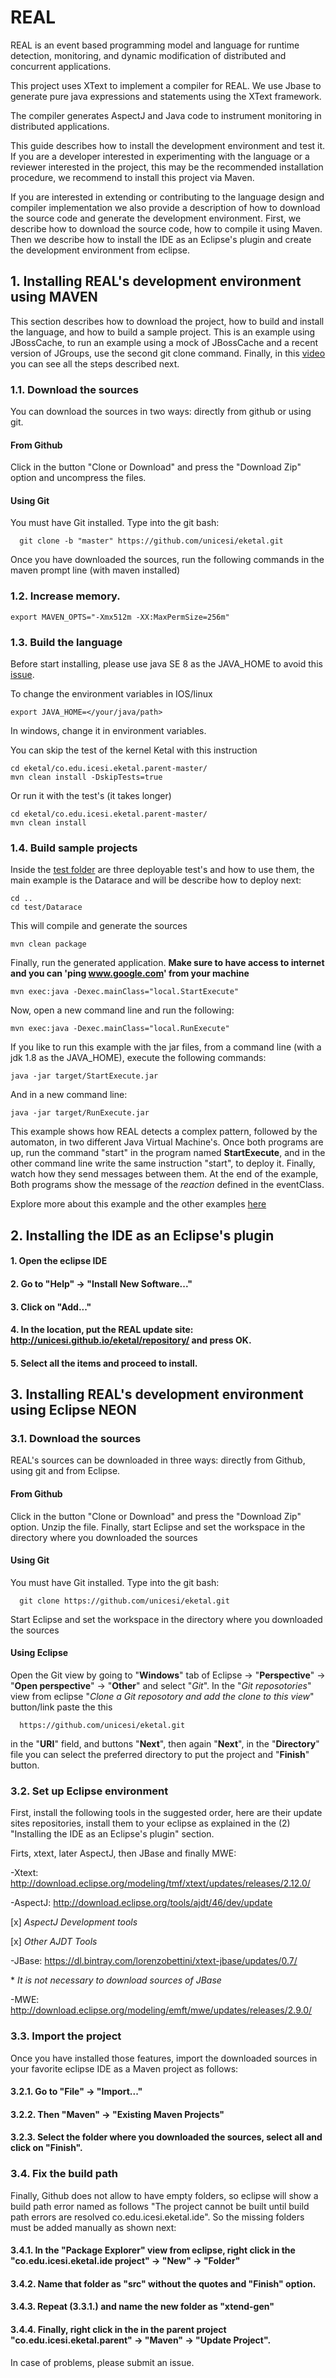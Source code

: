 # REAL
  REAL is an event based programming model and language for runtime detection, monitoring, and dynamic modification of distributed and concurrent applications.

  This project uses XText to implement a compiler for REAL. We use Jbase to generate pure java expressions and statements using the XText framework.

  The compiler generates AspectJ and Java code to instrument monitoring in distributed applications.

  This guide describes how to install the development environment and test it. If you are a developer interested in experimenting with the language or a reviewer interested in the project, this may be the recommended installation procedure, we recommend to install this project via Maven.

  If you are interested in extending or contributing to the language design and compiler implementation we also provide a description of how to download the source code and generate the development environment. First, we describe how to download the source code, how to compile it using Maven. Then we describe how to install the IDE as an Eclipse's plugin and create the development environment from eclipse.

## 1. Installing REAL's development environment using MAVEN

This section describes how to download the project, how to build and install the language, and how to build a sample project. This is an example using JBossCache, to run an example using a mock of JBossCache and a recent version of JGroups, use the second git clone command. Finally, in this [video](https://www.dropbox.com/s/os1rrj7h3gu2l7i/Eketal.mp4?dl=0) you can see all the steps described next.

### 1.1. Download the sources
  You can download the sources in two ways: directly from github or using git.
#### From Github
 Click in the button "Clone or Download" and press the "Download Zip" option and uncompress the files.
#### Using Git
  You must have Git installed.
  Type into the git bash:

```
  git clone -b "master" https://github.com/unicesi/eketal.git
```
	
Once you have downloaded the sources, run the following commands in the maven prompt line (with maven installed)

### 1.2. Increase memory.

```
export MAVEN_OPTS="-Xmx512m -XX:MaxPermSize=256m"
```

### 1.3. Build the language

Before start installing, please use java SE 8 as the JAVA_HOME to avoid this [issue](https://github.com/unicesi/eketal/issues/3).

To change the environment variables in IOS/linux
```
export JAVA_HOME=</your/java/path>
```
In windows, change it in environment variables.

You can skip the test of the kernel Ketal with this instruction

```
cd eketal/co.edu.icesi.eketal.parent-master/
mvn clean install -DskipTests=true
```

Or run it with the test's (it takes longer)

```
cd eketal/co.edu.icesi.eketal.parent-master/
mvn clean install
```

### 1.4. Build sample projects
Inside the [test folder](https://github.com/unicesi/eketal/tree/master/test) are three deployable test's and how to use them, the main example is the Datarace and will be describe how to deploy next:
```
cd ..
cd test/Datarace
```
This will compile and generate the sources
```
mvn clean package
```
Finally, run the generated application. **Make sure to have access to internet and you can 'ping www.google.com' from your machine**
```
mvn exec:java -Dexec.mainClass="local.StartExecute"
```
Now, open a new command line and run the following:
```
mvn exec:java -Dexec.mainClass="local.RunExecute"
```

If you like to run this example with the jar files, from a command line (with a jdk 1.8 as the JAVA_HOME), execute the following commands:
```
java -jar target/StartExecute.jar
```
And in a new command line:
```
java -jar target/RunExecute.jar
```

This example shows how REAL detects a complex pattern, followed by the automaton, in two different Java Virtual Machine's. Once both programs are up, run the command "start" in the program named **StartExecute**, and in the other command line write the same instruction "start", to deploy it. Finally, watch how they send messages between them. At the end of the example, Both programs show the message of the *reaction* defined in the eventClass.

Explore more about this example and the other examples [here](https://github.com/unicesi/eketal/tree/master/test)

## 2. Installing the IDE as an Eclipse's plugin
#### 1. Open the eclipse IDE
#### 2. Go to "Help" -> "Install New Software..."
#### 3. Click on "Add..."
#### 4. In the location, put the REAL update site: http://unicesi.github.io/eketal/repository/ and press OK.
#### 5. Select all the items and proceed to install.

## 3. Installing REAL's development environment using Eclipse **NEON**
### 3.1. Download the sources
  REAL's sources can be downloaded in three ways: directly from Github, using git and from Eclipse.
 #### From Github
   Click in the button "Clone or Download" and press the "Download Zip" option. Unzip the file. Finally, start Eclipse and set the workspace in the directory where you downloaded the sources
 
 #### Using Git
  You must have Git installed.
  Type into the git bash:

```
  git clone https://github.com/unicesi/eketal.git
```
  Start Eclipse and set the workspace in the directory where you downloaded the sources
 
 #### Using Eclipse
  Open the Git view by going to "**Windows**" tab of Eclipse -> "**Perspective**" -> "**Open perspective**" -> "**Other**" and select "*Git*". In the "*Git reposotories*" view from eclipse "*Clone a Git reposotory and add the clone to this view*" button/link paste the this 
```
  https://github.com/unicesi/eketal.git
```
in the "**URI**" field, and buttons "**Next**", then again "**Next**", in the "**Directory**" file you can select the preferred directory to put the project and "**Finish**" button.

### 3.2. Set up Eclipse environment

First, install the following tools in the suggested order, here are their update sites repositories, install them to your eclipse as explained in the (2) "Installing the IDE as an Eclipse's plugin" section.

Firts, xtext, later AspectJ, then JBase and finally MWE:

-Xtext: http://download.eclipse.org/modeling/tmf/xtext/updates/releases/2.12.0/ 

-AspectJ: http://download.eclipse.org/tools/ajdt/46/dev/update

[x] *AspectJ Development tools*

[x] *Other AJDT Tools*

-JBase: https://dl.bintray.com/lorenzobettini/xtext-jbase/updates/0.7/

\* *It is not necessary to download sources of JBase*

-MWE: http://download.eclipse.org/modeling/emft/mwe/updates/releases/2.9.0/


### 3.3. Import the project

Once you have installed those features, import the downloaded sources in your favorite eclipse IDE as a Maven project as follows:
#### 3.2.1. Go to "File" -> "Import..."
#### 3.2.2. Then "Maven" -> "Existing Maven Projects"
#### 3.2.3. Select the folder where you downloaded the sources, select all and click on "Finish".

### 3.4. Fix the build path
Finally, Github does not allow to have empty folders, so eclipse will show a build path error named as follows "The project cannot be built until build path errors are resolved co.edu.icesi.eketal.ide". So the missing folders must be added manually as shown next:

#### 3.4.1. In the "Package Explorer" view from eclipse, right click in the "co.edu.icesi.eketal.ide project" -> "New" -> "Folder"
#### 3.4.2. Name that folder as "src" without the quotes and "Finish" option.
#### 3.4.3. Repeat (3.3.1.) and name the new folder as "xtend-gen"
#### 3.4.4. Finally, right click in the in the parent project "co.edu.icesi.eketal.parent" -> "Maven" -> "Update Project".

In case of problems, please submit an issue.

